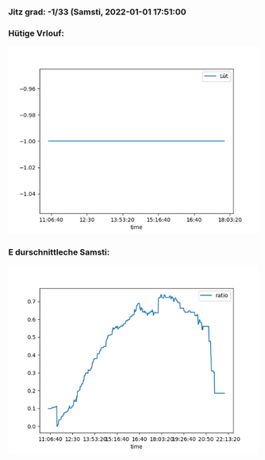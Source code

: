 ### Jitz grad: -1/33 (Samsti, 2022-01-01 17:51:00

### Hütige Vrlouf:
![Graph](Today.png)

### E durschnittleche Samsti:
![Graph](Samsti.png)